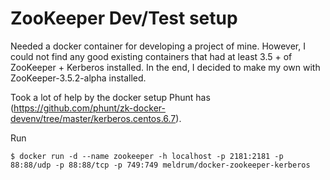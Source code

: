# ZooKeeper Dev/Test setup

Needed a docker container for developing a project of mine. However, I could not find any good existing containers that had at least 3.5 + of ZooKeeper + Kerberos installed. In the end, I decided to make my own with ZooKeeper-3.5.2-alpha installed.

Took a lot of help by the docker setup Phunt has (https://github.com/phunt/zk-docker-devenv/tree/master/kerberos.centos.6.7).

Run
```
$ docker run -d --name zookeeper -h localhost -p 2181:2181 -p 88:88/udp -p 88:88/tcp -p 749:749 meldrum/docker-zookeeper-kerberos
```



